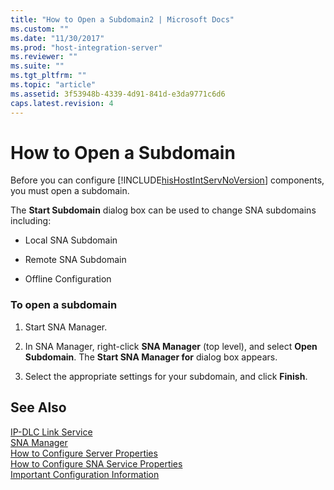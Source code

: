 ```yaml
---
title: "How to Open a Subdomain2 | Microsoft Docs"
ms.custom: ""
ms.date: "11/30/2017"
ms.prod: "host-integration-server"
ms.reviewer: ""
ms.suite: ""
ms.tgt_pltfrm: ""
ms.topic: "article"
ms.assetid: 3f53948b-4339-4d91-841d-e3da9771c6d6
caps.latest.revision: 4
---
```

# How to Open a Subdomain
Before you can configure [!INCLUDE[hisHostIntServNoVersion](../includes/hishostintservnoversion-md.md)] components, you must open a subdomain.  
  
 The **Start Subdomain** dialog box can be used to change SNA subdomains including:  
  
-   Local SNA Subdomain  
  
-   Remote SNA Subdomain  
  
-   Offline Configuration  
  
### To open a subdomain  
  
1.  Start SNA Manager.  
  
2.  In SNA Manager, right-click **SNA Manager** (top level), and select **Open Subdomain**. The **Start SNA Manager for** dialog box appears.  
  
3.  Select the appropriate settings for your subdomain, and click **Finish**.  
  
## See Also  
 [IP-DLC Link Service](../core/ip-dlc-link-service1.md)   
 [SNA Manager](../core/sna-manager2.md)   
 [How to Configure Server Properties](../core/how-to-configure-server-properties1.md)   
 [How to Configure SNA Service Properties](../core/how-to-configure-sna-service-properties2.md)   
 [Important Configuration Information](../core/important-configuration-information1.md)